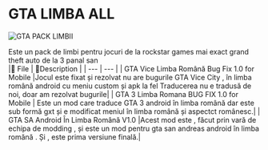 # GTA LIMBA ALL  
![GTA PACK LIMBII](https://user-images.githubusercontent.com/94117117/156138567-e51d7b21-105b-491f-b56c-134d7739b7eb.jpg)

Este un pack de limbi  pentru jocuri    de la rockstar games    mai exact  grand theft auto    de la 3 panal san      
|📁 File | 📃Description |
| --- | --- |
| GTA Vice Limba Română Bug Fix 1.0 for Mobile  |Jocul este fixat și rezolvat nu are bugurile GTA Vice City , în limba română android cu meniu custom și apk la fel   Traducerea nu e tradusă de noi, doar am rezolvat bugurile|
| GTA 3 Limba Romana BUG FIX 1.0 for Mobile | Este un mod care traduce GTA 3 android în limba română dar este sub formă gxt și e modificat meniul în limba română și aspectct românesc.|
| GTA SA Android În Limba Română V1.0 |Acest mod este , făcut  prin   vară de echipa de modding , și  este un mod  pentru   gta  san andreas  android  în limba romănă . Și , este prima versiune finală.|

